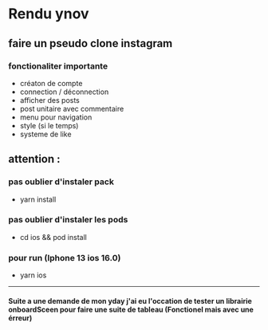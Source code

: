 # Rendu ynov

## faire un pseudo clone instagram

### fonctionaliter importante 

- créaton de compte
- connection / déconnection
- afficher des posts
- post unitaire avec commentaire
- menu pour navigation 
- style (si le temps)
- systeme de like

## attention :

### pas oublier d'instaler pack
- yarn install

### pas oublier d'instaler les pods
- cd ios && pod install

### pour run (Iphone 13 ios 16.0)
- yarn ios
----------------
#### Suite a une demande de mon yday j'ai eu l'occation de tester un librairie onboardSceen pour faire une suite de tableau (Fonctionel mais avec une érreur)
